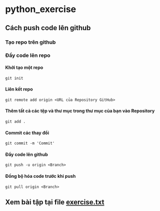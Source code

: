 # python_exercise
## Cách push code lên github
### Tạo repo trên github
###  Đẩy code lên repo
#### Khởi tạo một repo
```
git init
```
#### Liên kết repo
```
git remote add origin <URL của Repository GitHub>
```
#### Thêm tất cả các tệp và thư mục trong thư mục của bạn vào Repository
```
git add .
```
#### Commit các thay đổi
```
git commit -m 'Commit'
```
#### Đẩy code lên github
```
git push -u origin <Branch>
```
#### Đồng bộ hóa code trước khi push
```
git pull origin <Branch>
```
## Xem bài tập tại file [exercise.txt](https://github.com/vie-phamhieu/python_exercise/blob/main/exercise.txt)
